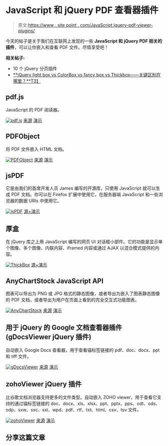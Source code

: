 # JavaScript 和 jQuery PDF 查看器插件

> 原文:[https://www . site point . com/JavaScript jquery-pdf-viewer-plugins/](https://www.sitepoint.com/javascriptjquery-pdf-viewer-plugins/)

今天的帖子是关于我们在互联网上发现的一些 **JavaScript 和 jQuery PDF 相关的插件**，可以让你嵌入和查看 PDF 文件。尽情享受吧！

**相关帖子:**

*   10 个 jQuery 分页插件
*   [**jQuery light box vs ColorBox vs fancy box vs Thickbox——关键区别在哪里？**T3】](https://www.sitepoint.com/jquery-lightbox-colorbox-fancybox-thickbox/)

## pdf.js

JavaScript 的 PDF 阅读器。

 [![pdf.js](../Images/23f3603931ed45d92b8c0a0b19b1d703.png)](http://mozilla.github.com/pdf.js/) 
[来源](http://mozilla.github.com/pdf.js/)
[演示](http://mozilla.github.com/pdf.js/web/viewer.html)

## PDFObject

将 PDF 文件嵌入 HTML 文档。

 [![PDFObject](../Images/43720c283ffc94e802df9000961465ed.png)](http://pdfobject.com/) 
[来源](http://pdfobject.com/)
[演示](http://pdfobject.com/examples/index.php)

## jsPDF

它是由我们的首席开发人员 James 编写的开源库，只使用 JavaScript 就可以生成 PDF 文档。你可以在 Firefox 扩展中使用它，在服务器端 JavaScript 和一些浏览器的数据 URIs 中使用它。

 [![jsPDF](../Images/7c2574b5961e0f872a2b3cbcb7347f03.png)](http://snapshotmedia.co.uk/blog/jspdf) 
[源+演示](http://snapshotmedia.co.uk/blog/jspdf)

## 厚盒

在 jQuery 库之上用 JavaScript 编写的网页 UI 对话框小部件。它的功能是显示单个图像、多个图像、内联内容、iframed 内容或通过 AJAX 以混合模式提供的内容。

 [![ThickBox](../Images/95a7ba79cc07e595d6ff848481e5464e.png)](http://jquery.com/demo/thickbox/) 
[源+演示](http://jquery.com/demo/thickbox/)

## AnyChartStock JavaScript API

图表可以导出为 PNG 或 JPG 格式的静态图像，或者导出为嵌入了图表静态图像的 PDF 文档，或者导出为用户在页面上看到的完全交互式功能图表。

 [![AnyChartStock](../Images/e21162c558d9262db053f41a1e459136.png)](http://anychart.com/products/stock/online-demos/html-js-samples-center/export-as-pdf-js-call/index.html?v=1.6.1r8896#descriptionView) 
[来源](http://anychart.com/products/stock/online-demos/html-js-samples-center/export-as-pdf-js-call/index.html?v=1.6.1r8896#descriptionView)
[演示](http://anychart.com/products/stock/online-demos/html-js-samples-center/export-as-pdf-js-call/index.html?v=1.6.1r8896#sampleView)

## 用于 jQuery 的 Google 文档查看器插件(gDocsViewer jQuery 插件)

自动嵌入 Google Docs 查看器，用于查看锚标签链接的 pdf、doc、docx、ppt 和 tiff 文件。

 [![gDocsViewer](../Images/3efeb79458696baaf5574ec61fc86fba.png)](http://www.jawish.org/blog/archives/394-Google-Docs-Viewer-plugin-for-jQuery.html) 
[来源](http://www.jawish.org/blog/archives/394-Google-Docs-Viewer-plugin-for-jQuery.html)
[演示](http://www.jawish.org/blog/uploads/jquery.gdocsviewer_demo.html)

## zohoViewer jQuery 插件

比谷歌文档浏览器支持更多的文件类型。自动嵌入 ZOHO viewer，用于查看它支持的通过锚标签链接的 doc、docx、xls、xlsx、ppt、pptx、pps、odt、ods、odp、sxw、sxc、sxi、wpd、pdf、rtf、txt、html、csv、tsv 文件。

 [![zohoViewer](../Images/e6943f813dd2e93908790acf3314e942.png)](http://www.jawish.org/blog/archives/395-ZOHO-Viewer-plugin-for-jQuery.html) 
[来源](http://www.jawish.org/blog/archives/395-ZOHO-Viewer-plugin-for-jQuery.html)
[演示](http://www.jawish.org/blog/uploads/jquery.zohoviewer_demo.html)

## 分享这篇文章